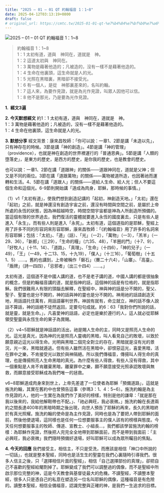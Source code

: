 ```yaml
---
title: "2025 – 01 – 01 QT 約翰福音 1：1~8"
date: 2025-04-12T03:13:19+0800
draft: false
# original_url: https://cmtc.tw/2025-01-01-qt-%e7%b4%84%e7%bf%b0%e7%a6%8f%e9%9f%b31%ef%bc%9a18
---
```


![2025 – 01 – 01 QT 約翰福音 1：1\~8](/images/qt.jpg  "2025 – 01 – 01 QT 約翰福音 1：1\~8")

> 約翰福音 1：1\~8  
> 1：1 太初有道，道與　神同在，道就是　神。  
> 1：2 這道太初與　神同在。  
> 1：3 萬物是藉著他造的；凡被造的，沒有一樣不是藉著他造的。  
> 1：4 生命在他裏頭，這生命就是人的光。  
> 1：5 光照在黑暗裏，黑暗卻不接受光。  
> 1：6 有一個人，是從　神那裏差來的，名叫約翰。  
> 1：7 這人來，為要作見證，就是為光作見證，叫眾人因他可以信。  
> 1：8 他不是那光，乃是要為光作見證。

**1.  經文3遍**

**2. 今天默想經文**
約1：1 太初有道，道與　神同在，道就是　神。  
1：3 萬物是藉著他造的；凡被造的，沒有一樣不是藉著他造的。  
1：4 生命在他裏頭，這生命就是人的光。

**3. 默想分享**
經文背景：康來昌牧師：「你可以說：一章1、2節是講「未造以先」，只有神存在的時候。3節是講「神的創造」。4節是講「神的管理」（providence），也就是神在創造的世界裡運行的「普通恩典」。5節是講「人類的墮落史」，是東方的歷史，是西方的歷史，是你我的歷史，也是教會的歷史。

也可以說：一章1、2節在講「道跟神」的關係——道跟神同在，道就是父神；但又是不同的兩位。3節在講「道跟萬物」的關係——萬物被道所造，也因著祂而運轉和生活。4、5節在講「道跟人」的關係——道給人生命、給人光；但人不要這個生命和這個光。6-9節則開始講「道成為肉身，耶穌，那時候的事情。」

（1）v1「太初有道」，使我們想到創造記講的「起初，神創造天地。」「太初」還在「起初」之前，就是神還沒有創造宇宙之前，還沒有時間與空間之前，是屬於上帝所處的永恆的狀態，因為神超越時空，時間空間宇宙都是神為人所創造所預備的。當這個有限的世界過去，我們復活的靈體就要進入永恆的國度裏去，只是有些人是進入「永生」，而有些人則是進入「永死」。太初有道，這個道指的是耶穌，聖經上用了許多不同的形容詞來形容耶穌，康來昌牧師：「《約翰福音》用了許多的名詞來形容耶穌；包括：「太初」、「道」（話）、「光」（一2），「萬物」（一3），「羔羊」（一29、36），「新郎」（三29），「生命的糧」（六35、48），「羊圈的門」（十7、9），「好牧人」（十11、14）、「道路」、「真理」、「生命」（十四6），「神的兒子」（一49），「王」（一49，十二13、15，十九19），「僕人」（十三16），「葡萄樹」（十五1、5）……。舊約也講到，上帝被稱作「磐石」（賽二十六4），「山寨」、「高臺」、「盾牌」（詩一四四），「忌邪者」（出三十四4）……。」

太初有道，這個道不是中國人講的道，也不是老子講的道，中國人講的都是很抽象的概念，但是約翰福音講的道，就是指神的話，這個神的話是有位格的，就是指耶穌。我們很難用人有限的頭腦去解釋，在聖經中，神與神的話是分不開的，聖父、聖子、聖靈也是分不開的，神的話與神的靈也是分不開的。神用祂的話語創造天地，用話語托住萬有，用話語審判世界。神說有就有，命立就立，神的話不像人說話不算話，神的話絕不徒然返回，定要句句成就。約6：63「我對你們所說的話，就是靈，就是生命。」，凡喜愛神的話語，必定也是樂於遵行的人，這人就必從耶穌領受聖靈與永恆生命的果子為賞賜。

（2）v4\~5耶穌就是神話語的活出，祂是賜人生命的主，同時又是照亮人生命的光。這光是真光，因為神的光是照亮人靈魂的黑暗，叫人看見自己的敗壞，以致於願意親近這光以得生命。光明與黑暗二個完全對立的存在，黑暗就是沒有光的景況，光一來，黑暗就遁逃。但有些人雖然活在黑暗中，卻恨惡這光，喜愛黑暗，活在罪中之樂，不肯接受光以致於與神隔絕。所以我們傳福音，傳揚叫人得生命的真理，也是傳揚照亮人生命黑暗的真光。為什麼有些人得救，有些人沒有得救，其中一個重點是人肯不肯離棄黑暗，離棄罪中之樂，願不願意接受光照承認敗壞與無救，而願意接受耶穌成為我們唯一的拯救。

v6\~8耶穌道成肉身來到世上，上帝先差遣了一位使者為耶穌「預備道路」，這就是施洗約翰，其實在舊約中也曾預告這事（參瑪3：1、4：5\~6）。施洗約翰是為主作見證的人，他的一生實在為我們作了美好的榜樣，特別是他的謙卑：「就是那在我以後來的，我給他解鞋帶也不配。」、「祂必興旺，我必衰微。」施洗約翰在長達兩約之間長達400年的黑暗時期之後出現，向世人預告了耶穌的再來，長久的黑暗終於有真光照耀。施洗約翰的使命是為主作見證，同時也是為了要把人帶到耶穌的面前，然後他便退場，這同樣也是任何一位想要服事主的僕人該有的榜樣與態度。今天任何想要服事主的牧師、傳道、宣教士、小組長…，我們都該學習施洗約翰的榜樣：為耶穌作見證，然後把人完完全全地帶到耶穌面前，而不是帶到我面前：「主必興旺，我必衰微」我們隨時預備好退場，好叫耶穌可以成為眾所矚目的焦點。

**4. 今天的回應**
我們接受主，相信主，不只是受洗，而應該是相信「神口中所說的一切話」，也就是整本聖經，同時也是活生生的聖靈在我們心裏隨時引導我們。很多人信主之後，只「選擇相信片面的聖經」，相信「自己選擇部份的真理」，卻把自己不喜歡的聖經給閹割掉了。耶穌變成了我們可以調整過的偶像，而不是聖經中所啟示那位完整的神，這是今天教會與基督徒最大的危機。不讀聖經，不讀整本聖經，很多人只是憑自己的私意在塑造另一位名叫耶穌的偶像，這種福音是有危險的。讀整本聖經，相信全備福音，認識完整與正確的神，是我們一生追求的目標。
